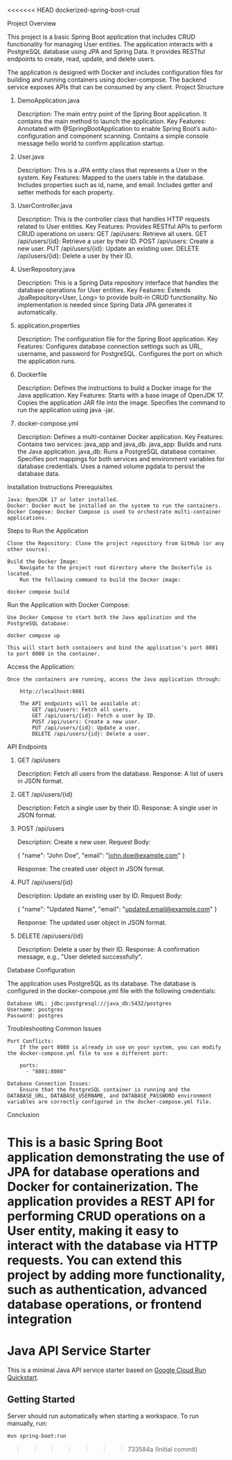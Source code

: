 <<<<<<< HEAD
dockerized-spring-boot-crud

Project Overview

This project is a basic Spring Boot application that includes CRUD functionality for managing User entities. The application interacts with a PostgreSQL database using JPA and Spring Data. It provides RESTful endpoints to create, read, update, and delete users.

The application is designed with Docker and includes configuration files for building and running containers using docker-compose. The backend service exposes APIs that can be consumed by any client.
Project Structure
1. DemoApplication.java

    Description: The main entry point of the Spring Boot application. It contains the main method to launch the application.
    Key Features:
        Annotated with @SpringBootApplication to enable Spring Boot’s auto-configuration and component scanning.
        Contains a simple console message hello world to confirm application startup.

2. User.java

    Description: This is a JPA entity class that represents a User in the system.
    Key Features:
        Mapped to the users table in the database.
        Includes properties such as id, name, and email.
        Includes getter and setter methods for each property.

3. UserController.java

    Description: This is the controller class that handles HTTP requests related to User entities.
    Key Features:
        Provides RESTful APIs to perform CRUD operations on users:
            GET /api/users: Retrieve all users.
            GET /api/users/{id}: Retrieve a user by their ID.
            POST /api/users: Create a new user.
            PUT /api/users/{id}: Update an existing user.
            DELETE /api/users/{id}: Delete a user by their ID.

4. UserRepository.java

    Description: This is a Spring Data repository interface that handles the database operations for User entities.
    Key Features:
        Extends JpaRepository<User, Long> to provide built-in CRUD functionality.
        No implementation is needed since Spring Data JPA generates it automatically.

5. application.properties

    Description: The configuration file for the Spring Boot application.
    Key Features:
        Configures database connection settings such as URL, username, and password for PostgreSQL.
        Configures the port on which the application runs.

6. Dockerfile

    Description: Defines the instructions to build a Docker image for the Java application.
    Key Features:
        Starts with a base image of OpenJDK 17.
        Copies the application JAR file into the image.
        Specifies the command to run the application using java -jar.

7. docker-compose.yml

    Description: Defines a multi-container Docker application.
    Key Features:
        Contains two services: java_app and java_db.
        java_app: Builds and runs the Java application.
        java_db: Runs a PostgreSQL database container.
        Specifies port mappings for both services and environment variables for database credentials.
        Uses a named volume pgdata to persist the database data.

Installation Instructions
Prerequisites

    Java: OpenJDK 17 or later installed.
    Docker: Docker must be installed on the system to run the containers.
    Docker Compose: Docker Compose is used to orchestrate multi-container applications.

Steps to Run the Application

    Clone the Repository: Clone the project repository from GitHub (or any other source).

    Build the Docker Image:
        Navigate to the project root directory where the Dockerfile is located.
        Run the following command to build the Docker image:

    docker compose build

Run the Application with Docker Compose:

    Use Docker Compose to start both the Java application and the PostgreSQL database:

    docker compose up

    This will start both containers and bind the application’s port 8081 to port 8080 in the container.

Access the Application:

    Once the containers are running, access the Java application through:

        http://localhost:8081

        The API endpoints will be available at:
            GET /api/users: Fetch all users.
            GET /api/users/{id}: Fetch a user by ID.
            POST /api/users: Create a new user.
            PUT /api/users/{id}: Update a user.
            DELETE /api/users/{id}: Delete a user.

API Endpoints
1. GET /api/users

    Description: Fetch all users from the database.
    Response: A list of users in JSON format.

2. GET /api/users/{id}

    Description: Fetch a single user by their ID.
    Response: A single user in JSON format.

3. POST /api/users

    Description: Create a new user.
    Request Body:

    {
      "name": "John Doe",
      "email": "john.doe@example.com"
    }

    Response: The created user object in JSON format.

4. PUT /api/users/{id}

    Description: Update an existing user by ID.
    Request Body:

    {
      "name": "Updated Name",
      "email": "updated.email@example.com"
    }

    Response: The updated user object in JSON format.

5. DELETE /api/users/{id}

    Description: Delete a user by their ID.
    Response: A confirmation message, e.g., "User deleted successfully".

Database Configuration

The application uses PostgreSQL as its database. The database is configured in the docker-compose.yml file with the following credentials:

    Database URL: jdbc:postgresql://java_db:5432/postgres
    Username: postgres
    Password: postgres

Troubleshooting
Common Issues

    Port Conflicts:
        If the port 8080 is already in use on your system, you can modify the docker-compose.yml file to use a different port:

        ports:
          - "8081:8080"

    Database Connection Issues:
        Ensure that the PostgreSQL container is running and the DATABASE_URL, DATABASE_USERNAME, and DATABASE_PASSWORD environment variables are correctly configured in the docker-compose.yml file.

Conclusion

This is a basic Spring Boot application demonstrating the use of JPA for database operations and Docker for containerization. The application provides a REST API for performing CRUD operations on a User entity, making it easy to interact with the database via HTTP requests. You can extend this project by adding more functionality, such as authentication, advanced database operations, or frontend integration
=======
# Java API Service Starter

This is a minimal Java API service starter based on [Google Cloud Run Quickstart](https://cloud.google.com/run/docs/quickstarts/build-and-deploy/deploy-java-service).

## Getting Started

Server should run automatically when starting a workspace. To run manually, run:
```sh
mvn spring-boot:run
```
>>>>>>> 733584a (Initial commit)
